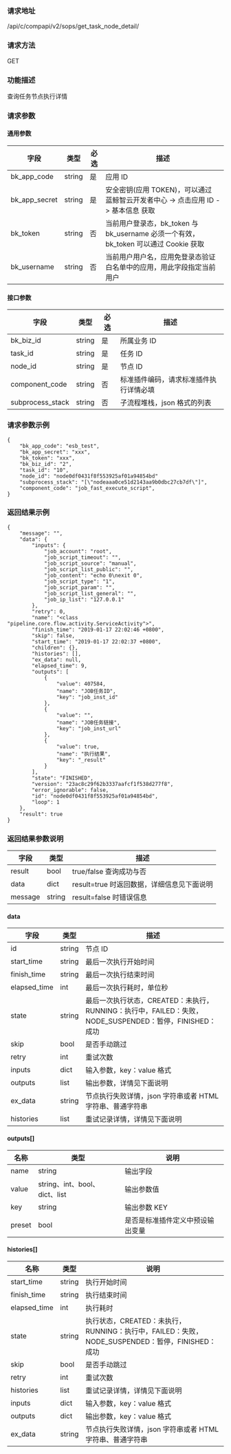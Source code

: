 
### 请求地址

/api/c/compapi/v2/sops/get_task_node_detail/



### 请求方法

GET


### 功能描述

查询任务节点执行详情

### 请求参数


#### 通用参数

| 字段 | 类型 | 必选 |  描述 |
|-----------|------------|--------|------------|
| bk_app_code  |  string    | 是 | 应用 ID     |
| bk_app_secret|  string    | 是 | 安全密钥(应用 TOKEN)，可以通过 蓝鲸智云开发者中心 -&gt; 点击应用 ID -&gt; 基本信息 获取 |
| bk_token     |  string    | 否 | 当前用户登录态，bk_token 与 bk_username 必须一个有效，bk_token 可以通过 Cookie 获取 |
| bk_username  |  string    | 否 | 当前用户用户名，应用免登录态验证白名单中的应用，用此字段指定当前用户 |

#### 接口参数

| 字段          |  类型       | 必选   |  描述            |
|---------------|------------|--------|------------------|
|   bk_biz_id    |   string     |   是   |  所属业务 ID |
|   task_id     |   string   |   是   |  任务 ID     |
|   node_id        | string     | 是         | 节点 ID                        |
|   component_code| string     | 否         | 标准插件编码，请求标准插件执行详情必填 |
|   subprocess_stack| string   | 否         | 子流程堆栈，json 格式的列表    |

### 请求参数示例

```plain
{
    "bk_app_code": "esb_test",
    "bk_app_secret": "xxx",
    "bk_token": "xxx",
    "bk_biz_id": "2",
    "task_id": "10",
    "node_id": "node0df0431f8f553925af01a94854bd"
    "subprocess_stack": "[\"nodeaaa0ce51d2143aa9b0dbc27cb7df\"]",
    "component_code": "job_fast_execute_script",
}
```

### 返回结果示例

```plain
{
    "message": "",
    "data": {
        "inputs": {
            "job_account": "root",
            "job_script_timeout": "",
            "job_script_source": "manual",
            "job_script_list_public": "",
            "job_content": "echo 0\nexit 0",
            "job_script_type": "1",
            "job_script_param": "",
            "job_script_list_general": "",
            "job_ip_list": "127.0.0.1"
        },
        "retry": 0,
        "name": "<class "pipeline.core.flow.activity.ServiceActivity">",
        "finish_time": "2019-01-17 22:02:46 +0800",
        "skip": false,
        "start_time": "2019-01-17 22:02:37 +0800",
        "children": {},
        "histories": [],
        "ex_data": null,
        "elapsed_time": 9,
        "outputs": [
            {
                "value": 407584,
                "name": "JOB任务ID",
                "key": "job_inst_id"
            },
            {
                "value": "",
                "name": "JOB任务链接",
                "key": "job_inst_url"
            },
            {
                "value": true,
                "name": "执行结果",
                "key": "_result"
            }
        ],
        "state": "FINISHED",
        "version": "23ac8c29f62b3337aafcf1f538d277f8",
        "error_ignorable": false,
        "id": "node0df0431f8f553925af01a94854bd",
        "loop": 1
    },
    "result": true
}
```

### 返回结果参数说明

| 字段      | 类型      | 描述      |
|-----------|----------|-----------|
|  result   |    bool    |      true/false 查询成功与否     |
|  data     |    dict    |      result=true 时返回数据，详细信息见下面说明     |
|  message  |    string  |      result=false 时错误信息     |

#### data

| 字段      | 类型      | 描述      |
|-----------|----------|-----------|
|  id           | string     | 节点 ID                        |
|  start_time   | string     | 最后一次执行开始时间           |
|  finish_time  | string     | 最后一次执行结束时间           |
|  elapsed_time | int        | 最后一次执行耗时，单位秒       |
|  state        | string     | 最后一次执行状态，CREATED：未执行，RUNNING：执行中，FAILED：失败，NODE_SUSPENDED：暂停，FINISHED：成功 |
|  skip         | bool       | 是否手动跳过                   |
|  retry        | int        | 重试次数                       |
|  inputs       | dict       | 输入参数，key：value 格式       |
|  outputs      | list       | 输出参数，详情见下面说明       |
|  ex_data      | string     | 节点执行失败详情，json 字符串或者 HTML 字符串、普通字符串 |
|  histories    | list       | 重试记录详情，详情见下面说明   |

#### outputs[]
|      名称     |     类型   |               说明             |
| ------------  | ---------- | ------------------------------ |
|  name         | string     | 输出字段                   |
|  value        | string、int、bool、dict、list | 输出参数值  |
|  key          | string     | 输出参数 KEY                   |
|  preset       | bool       | 是否是标准插件定义中预设输出变量   |


#### histories[]
|      名称     |     类型   |               说明             |
| ------------  | ---------- | ------------------------------ |
|  start_time   | string     | 执行开始时间                   |
|  finish_time  | string     | 执行结束时间                   |
|  elapsed_time | int        | 执行耗时                       |
|  state        | string     | 执行状态，CREATED：未执行，RUNNING：执行中，FAILED：失败，NODE_SUSPENDED：暂停，FINISHED：成功 |
|  skip         | bool       | 是否手动跳过                   |
|  retry        | int        | 重试次数                       |
|  histories    | list       | 重试记录详情，详情见下面说明   |
|  inputs       | dict       | 输入参数，key：value 格式       |
|  outputs      | dict       | 输出参数，key：value 格式       |
|  ex_data      | string     | 节点执行失败详情，json 字符串或者 HTML 字符串、普通字符串 |